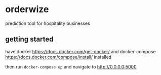 <!-- @format -->

# orderwize

prediction tool for hospitality businesses

## getting started

have docker https://docs.docker.com/get-docker/ and docker-compose https://docs.docker.com/compose/install/ installed

then run `docker-compose up` and navigate to http://0.0.0.0:5000
